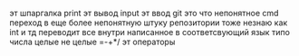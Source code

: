 эт шпаргалка
print эт вывод
input эт ввод
git это что непонятное
cmd переход в еще более непонятную штуку
репозитории тоже незнаю как
int и тд переводит все внутри написанное в соответсвующий язык типо числа целые не целые
=-+*/ эт операторы
